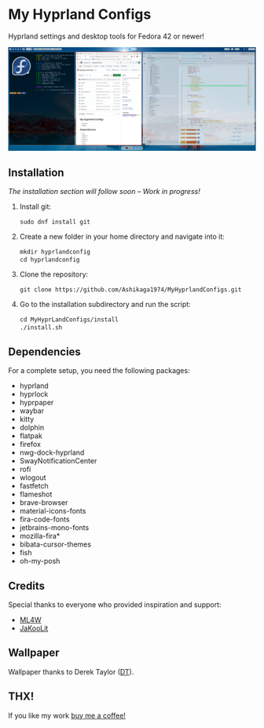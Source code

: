 # My Hyprland Configs

Hyprland settings and desktop tools for Fedora 42 or newer!

![Hyprland Screenshot](assets/20251026_080132_2025-10-26_07-58.png)

## Installation

*The installation section will follow soon – Work in progress!*

1. Install git:

   ```
   sudo dnf install git
   ```
2. Create a new folder in your home directory and navigate into it:

   ```
   mkdir hyprlandconfig
   cd hyprlandconfig
   ```
3. Clone the repository:

   ```
   git clone https://github.com/Ashikaga1974/MyHyprlandConfigs.git
   ```
4. Go to the installation subdirectory and run the script:

   ```
   cd MyHyprLandConfigs/install
   ./install.sh
   ```

## Dependencies

For a complete setup, you need the following packages:

- hyprland
- hyprlock
- hyprpaper
- waybar
- kitty
- dolphin
- flatpak
- firefox
- nwg-dock-hyprland
- SwayNotificationCenter
- rofi
- wlogout
- fastfetch
- flameshot
- brave-browser
- material-icons-fonts
- fira-code-fonts
- jetbrains-mono-fonts
- mozilla-fira*
- bibata-cursor-themes
- fish
- oh-my-posh

## Credits

Special thanks to everyone who provided inspiration and support:

- [ML4W](https://www.ml4w.com/)
- [JaKooLit](https://github.com/JaKooLit/Hyprland-Dots/)

## Wallpaper

Wallpaper thanks to Derek Taylor ([DT](https://gitlab.com/dwt1)).

## THX!

If you like my work [buy me a coffee!](https://buymeacoffee.com/saschalerst)
